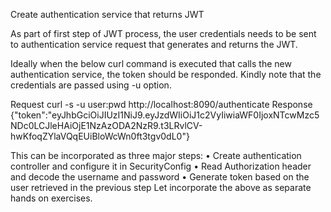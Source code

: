 Create authentication service that returns JWT 

As part of first step of JWT process, the user credentials needs to be sent to authentication service request that generates and returns the JWT.

Ideally when the below curl command is executed that calls the new authentication service, the token should be responded. Kindly note that the credentials are passed using -u option.

Request
curl -s -u user:pwd http://localhost:8090/authenticate
Response
{"token":"eyJhbGciOiJIUzI1NiJ9.eyJzdWIiOiJ1c2VyIiwiaWF0IjoxNTcwMzc5NDc0LCJleHAiOjE1NzAzODA2NzR9.t3LRvlCV-hwKfoqZYlaVQqEUiBloWcWn0ft3tgv0dL0"}

This can be incorporated as three major steps:
•	Create authentication controller and configure it in SecurityConfig
•	Read Authorization header and decode the username and password
•	Generate token based on the user retrieved in the previous step
Let incorporate the above as separate hands on exercises. 
 
